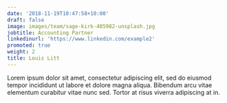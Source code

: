 ```yaml
---
date: '2018-11-19T10:47:58+10:00'
draft: false
image: images/team/sage-kirk-485982-unsplash.jpg
jobtitle: Accounting Partner
linkedinurl: 'https://www.linkedin.com/example2'
promoted: true
weight: 2
title: Louis Litt
---
```


Lorem ipsum dolor sit amet, consectetur adipiscing elit, sed do eiusmod tempor incididunt ut labore et dolore magna aliqua. Bibendum arcu vitae elementum curabitur vitae nunc sed. Tortor at risus viverra adipiscing at in.
